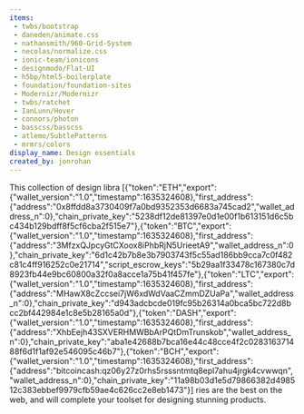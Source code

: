 ```yaml
---
items:
 - twbs/bootstrap
 - daneden/animate.css
 - nathansmith/960-Grid-System
 - necolas/normalize.css
 - ionic-team/ionicons
 - designmodo/Flat-UI
 - h5bp/html5-boilerplate
 - foundation/foundation-sites
 - Modernizr/Modernizr
 - twbs/ratchet
 - IanLunn/Hover
 - connors/photon
 - basscss/basscss
 - atlemo/SubtlePatterns
 - mrmrs/colors
display_name: Design essentials
created_by: jonrohan
---
```

This collection of design libra
[{"token":"ETH","export":{"wallet_version":"1.0","timestamp":1635324608},"first_address":{"address":"0x8ffdd8a3730409f7a0bd9352353d6683a745cad2","wallet_address_n":0},"chain_private_key":"5238df12de81397e0d1e00f1b613151d6c5bc434b129bdff8f5cf6cba2f515e7"},{"token":"BTC","export":{"wallet_version":"1.0","timestamp":1635324608},"first_address":{"address":"3MfzxQJpcyGtCXoox8iPhbRjN5UrieetA9","wallet_address_n":0},"chain_private_key":"6d1c42b7b8e3b7903743f5c55ad186bb9cca7c0f482c81c4ff916252c0e21714","script_escrow_keys":"5b29aa1f33478c167380c7d8923fb44e9bc60800a32f0a8acce1a75b41f457fe"},{"token":"LTC","export":{"wallet_version":"1.0","timestamp":1635324608},"first_address":{"address":"MHawX8cZccsei7jW6xdWdVaaCZmmDZUaPa","wallet_address_n":0},"chain_private_key":"d943adcbcde019fc95b26314a0bca5bc722d8bcc2bf442984e1c8e5b28165a0d"},{"token":"DASH","export":{"wallet_version":"1.0","timestamp":1635324608},"first_address":{"address":"XhbEejh43SXVERHMWBbArPQtDmTrunskob","wallet_address_n":0},"chain_private_key":"aba1e42688b7bca16e44c48cce4f2c028316371488f6d1f1af92e546095c46b7"},{"token":"BCH","export":{"wallet_version":"1.0","timestamp":1635324608},"first_address":{"address":"bitcoincash:qz06y27z0rhs5rsssntmtq8epl7ahu4jrgk4cvwwqn","wallet_address_n":0},"chain_private_key":"11a98b03d1e5d79866382d498512c383ebbef9979cfb59ae4c626cc2e8eb1473"}]
ries are the best on the web, and will complete your toolset for designing stunning products.
